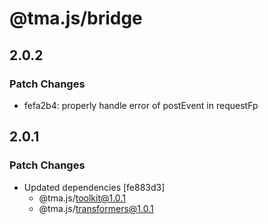 # @tma.js/bridge

## 2.0.2

### Patch Changes

- fefa2b4: properly handle error of postEvent in requestFp

## 2.0.1

### Patch Changes

- Updated dependencies [fe883d3]
  - @tma.js/toolkit@1.0.1
  - @tma.js/transformers@1.0.1
